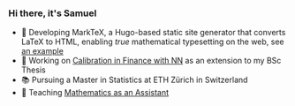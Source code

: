 ### Hi there, it's Samuel

- 📝 Developing MarkTeX, a Hugo-based static site generator that converts LaTeX to HTML, enabling *true* mathematical typesetting on the web, see [an example](https://ansamuel.com/notes/introprob/04/)
- 🔭 Working on [Calibration in Finance with NN](https://www.overleaf.com/read/ftmnfwhphcnd#4cffdd) as an extension to my BSc Thesis
- 📚 Pursuing a Master in Statistics at ETH Zürich in Switzerland
- 🏫 Teaching [Mathematics as an Assistant](https://n.ethz.ch/~ansamuel)

<!--
**ansamuel/ansamuel** is a ✨ _special_ ✨ repository because its `README.md` (this file) appears on your GitHub profile.

Here are some ideas to get you started:

 ...
- 🌱 I’m currently learning ...
- 👯 I’m looking to collaborate on ...
- 🤔 I’m looking for help with ...
- 💬 Ask me about ...
- 📫 How to reach me: ...
- 😄 Pronouns: ...
- ⚡ Fun fact: ...
-->

